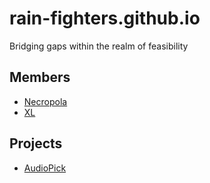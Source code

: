 # rain-fighters.github.io
Bridging gaps within the realm of feasibility

## Members
- [Necropola](https://necropola.github.io)
- [XL](https://xlsigned.github.io)

## Projects
 - [AudioPick](https://necropola.github.io/AudioPick/)
